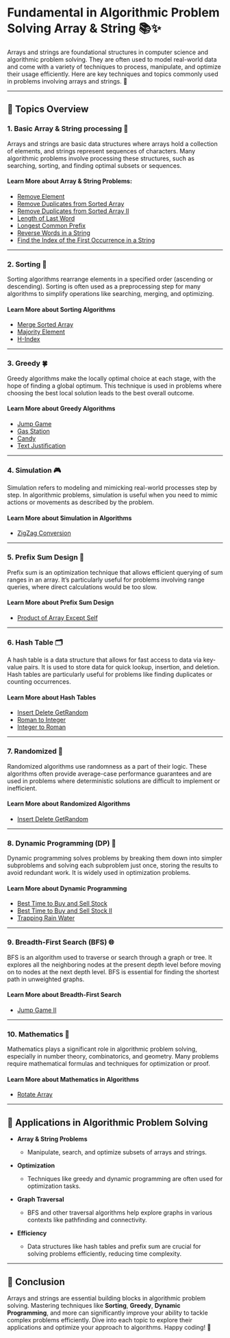 # Fundamental in Algorithmic Problem Solving Array & String 📚✨

Arrays and strings are foundational structures in computer science and algorithmic problem solving. They are often used to model real-world data and come with a variety of techniques to process, manipulate, and optimize their usage efficiently. Here are key techniques and topics commonly used in problems involving arrays and strings. 🚀

---

## 📌 Topics Overview

### 1. **Basic Array & String processing** 📖
Arrays and strings are basic data structures where arrays hold a collection of elements, and strings represent sequences of characters. Many algorithmic problems involve processing these structures, such as searching, sorting, and finding optimal subsets or sequences.

#### Learn More about Array & String Problems:

- [Remove Element](002%20Remove%20Element/README.md)
- [Remove Duplicates from Sorted Array](003%20Remove%20Duplicates%20from%20Sorted%20Array/README.md)
- [Remove Duplicates from Sorted Array II](004%20Remove%20Duplicates%20from%20Sorted%20Array%20II/README.md)
- [Length of Last Word](019%20Length%20of%20Last%20Word/README.md)
- [Longest Common Prefix](020%20Longest%20Common%20Prefix/README.md)
- [Reverse Words in a String](021%20Reverse%20Words%20in%20a%20String/README.md)
- [Find the Index of the First Occurrence in a String](023%20Find%20the%20Index%20of%20the%20First%20Occurrence%20in%20a%20String/README.md)

---

### 2. **Sorting** 🧹
Sorting algorithms rearrange elements in a specified order (ascending or descending). Sorting is often used as a preprocessing step for many algorithms to simplify operations like searching, merging, and optimizing.

#### Learn More about Sorting Algorithms

- [Merge Sorted Array](001%20Merge%20Sorted%20Array/README.md)
- [Majority Element](005%20Majority%20Element/README.md)
- [H-Index](011%20H-Index/README.md)

---

### 3. **Greedy** 🍀
Greedy algorithms make the locally optimal choice at each stage, with the hope of finding a global optimum. This technique is used in problems where choosing the best local solution leads to the best overall outcome.

#### Learn More about Greedy Algorithms

- [Jump Game](009%20Jump%20Game/README.md)
- [Gas Station](014%20Gas%20Station/README.md)
- [Candy](015%20Candy/README.md)
- [Text Justification](024%20Text%20Justification/README.md)

---

### 4. **Simulation** 🎮
Simulation refers to modeling and mimicking real-world processes step by step. In algorithmic problems, simulation is useful when you need to mimic actions or movements as described by the problem.

#### Learn More about Simulation in Algorithms

- [ZigZag Conversion](022%20ZigZag%20Conversion/README.md)

---

### 5. **Prefix Sum Design** 🔢
Prefix sum is an optimization technique that allows efficient querying of sum ranges in an array. It’s particularly useful for problems involving range queries, where direct calculations would be too slow.

#### Learn More about Prefix Sum Design

- [Product of Array Except Self](013%20Product%20of%20Array%20Except%20Self/README.md)

---

### 6. **Hash Table** 🗂
A hash table is a data structure that allows for fast access to data via key-value pairs. It is used to store data for quick lookup, insertion, and deletion. Hash tables are particularly useful for problems like finding duplicates or counting occurrences.

#### Learn More about Hash Tables

- [Insert Delete GetRandom](012%20Insert%20Delete%20GetRandom/README.md)
- [Roman to Integer](017%20Roman%20to%20Integer/README.md)
- [Integer to Roman](018%20Integer%20to%20Roman/README.md)

---

### 7. **Randomized** 🎲
Randomized algorithms use randomness as a part of their logic. These algorithms often provide average-case performance guarantees and are used in problems where deterministic solutions are difficult to implement or inefficient.

#### Learn More about Randomized Algorithms

- [Insert Delete GetRandom](012%20Insert%20Delete%20GetRandom/README.md)

---

### 8. **Dynamic Programming (DP)** 🔄
Dynamic programming solves problems by breaking them down into simpler subproblems and solving each subproblem just once, storing the results to avoid redundant work. It is widely used in optimization problems.

#### Learn More about Dynamic Programming

- [Best Time to Buy and Sell Stock](007%20Best%20Time%20to%20Buy%20and%20Sell%20Stock/README.md)
- [Best Time to Buy and Sell Stock II](008%20Best%20Time%20to%20Buy%20and%20Sell%20Stock%20II/README.md)
- [Trapping Rain Water](016%20Trapping%20Rain%20Water/README.md)

---

### 9. **Breadth-First Search (BFS)** 🌐
BFS is an algorithm used to traverse or search through a graph or tree. It explores all the neighboring nodes at the present depth level before moving on to nodes at the next depth level. BFS is essential for finding the shortest path in unweighted graphs.

#### Learn More about Breadth-First Search

- [Jump Game II](010%20Jump%20Game%20II/README.md)

---

### 10. **Mathematics** 📐
Mathematics plays a significant role in algorithmic problem solving, especially in number theory, combinatorics, and geometry. Many problems require mathematical formulas and techniques for optimization or proof.

#### Learn More about Mathematics in Algorithms

- [Rotate Array](006%20Rotate%20Array/README.md)

---

## 🚀 Applications in Algorithmic Problem Solving

- **Array & String Problems**
  - Manipulate, search, and optimize subsets of arrays and strings.

- **Optimization**
  - Techniques like greedy and dynamic programming are often used for optimization tasks.

- **Graph Traversal**
  - BFS and other traversal algorithms help explore graphs in various contexts like pathfinding and connectivity.

- **Efficiency**
  - Data structures like hash tables and prefix sum are crucial for solving problems efficiently, reducing time complexity.

---

## 🏁 Conclusion

Arrays and strings are essential building blocks in algorithmic problem solving. Mastering techniques like **Sorting**, **Greedy**, **Dynamic Programming**, and more can significantly improve your ability to tackle complex problems efficiently. Dive into each topic to explore their applications and optimize your approach to algorithms. Happy coding! 🎯
